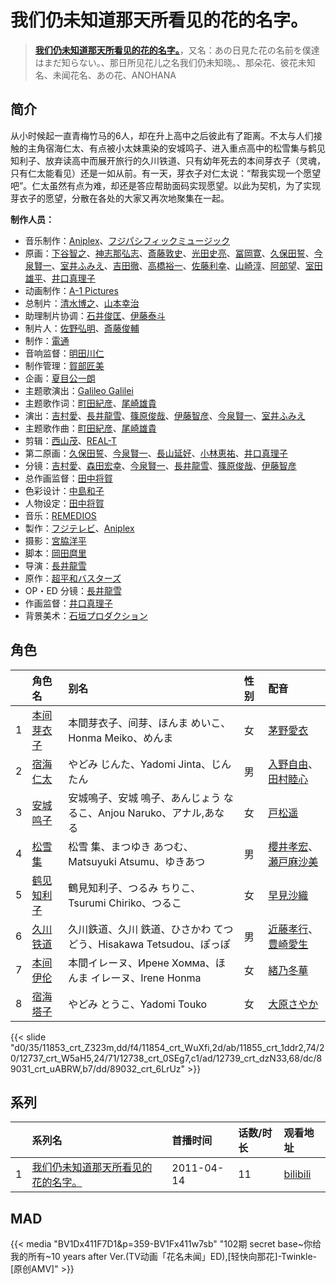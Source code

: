 # 我们仍未知道那天所看见的花的名字。


> <u>**[我们仍未知道那天所看见的花的名字。](https://bgm.tv/subject/10440)**</u>，又名：あの日見た花の名前を僕達はまだ知らない。、那日所见花儿之名我们仍未知晓。、那朵花、彼花未知名、未闻花名、あの花、ANOHANA

## 简介

从小时候起一直青梅竹马的6人，却在升上高中之后彼此有了距离。不太与人们接触的主角宿海仁太、有点被小太妹熏染的安城鸣子、进入重点高中的松雪集与鹤见知利子、放弃读高中而展开旅行的久川铁道、只有幼年死去的本间芽衣子（灵魂，只有仁太能看见）还是一如从前。有一天，芽衣子对仁太说：“帮我实现一个愿望吧”。仁太虽然有点为难，却还是答应帮助面码实现愿望。以此为契机，为了实现芽衣子的愿望，分散在各处的大家又再次地聚集在一起。

**制作人员：**
- 音乐制作：[Aniplex](https://bgm.tv/person/645)、[フジパシフィックミュージック](https://bgm.tv/person/363)
- 原画：[下谷智之](https://bgm.tv/person/3485)、[神志那弘志](https://bgm.tv/person/1607)、[斎藤敦史](https://bgm.tv/person/12631)、[光田史亮](https://bgm.tv/person/12286)、[冨岡寛](https://bgm.tv/person/12227)、[久保田誓](https://bgm.tv/person/2650)、[今泉賢一](https://bgm.tv/person/1137)、[室井ふみえ](https://bgm.tv/person/1074)、[吉田徹](https://bgm.tv/person/418)、[高橋裕一](https://bgm.tv/person/3491)、[佐藤利幸](https://bgm.tv/person/3205)、[山崎淳](https://bgm.tv/person/29725)、[阿部望](https://bgm.tv/person/11560)、[室田雄平](https://bgm.tv/person/11574)、[井口真理子](https://bgm.tv/person/60674)
- 动画制作：[A-1 Pictures](https://bgm.tv/person/3525)
- 总制片：[清水博之](https://bgm.tv/person/30820)、[山本幸治](https://bgm.tv/person/24336)
- 助理制片协调：[石井俊匡](https://bgm.tv/person/21139)、[伊藤泰斗](https://bgm.tv/person/36297)
- 制片人：[佐野弘明](https://bgm.tv/person/3112)、[斎藤俊輔](https://bgm.tv/person/35018)
- 制作：[電通](https://bgm.tv/person/221)
- 音响监督：[明田川仁](https://bgm.tv/person/477)
- 制作管理：[賀部匠美](https://bgm.tv/person/35922)
- 企画：[夏目公一朗](https://bgm.tv/person/3350)
- 主题歌演出：[Galileo Galilei](https://bgm.tv/person/7087)
- 主题歌作词：[町田紀彦](https://bgm.tv/person/10919)、[尾崎雄貴](https://bgm.tv/person/13564)
- 演出：[吉村愛](https://bgm.tv/person/9985)、[長井龍雪](https://bgm.tv/person/3179)、[篠原俊哉](https://bgm.tv/person/2107)、[伊藤智彦](https://bgm.tv/person/3213)、[今泉賢一](https://bgm.tv/person/1137)、[室井ふみえ](https://bgm.tv/person/1074)
- 主题歌作曲：[町田紀彦](https://bgm.tv/person/10919)、[尾崎雄貴](https://bgm.tv/person/13564)
- 剪辑：[西山茂](https://bgm.tv/person/6004)、[REAL-T](https://bgm.tv/person/46772)
- 第二原画：[久保田誓](https://bgm.tv/person/2650)、[今泉賢一](https://bgm.tv/person/1137)、[長山延好](https://bgm.tv/person/23680)、[小林恵祐](https://bgm.tv/person/13576)、[井口真理子](https://bgm.tv/person/60674)
- 分镜：[吉村愛](https://bgm.tv/person/9985)、[森田宏幸](https://bgm.tv/person/2213)、[今泉賢一](https://bgm.tv/person/1137)、[長井龍雪](https://bgm.tv/person/3179)、[篠原俊哉](https://bgm.tv/person/2107)、[伊藤智彦](https://bgm.tv/person/3213)
- 总作画监督：[田中将賀](https://bgm.tv/person/3269)
- 色彩设计：[中島和子](https://bgm.tv/person/3513)
- 人物设定：[田中将賀](https://bgm.tv/person/3269)
- 音乐：[REMEDIOS](https://bgm.tv/person/6919)
- 製作：[フジテレビ](https://bgm.tv/person/277)、[Aniplex](https://bgm.tv/person/645)
- 摄影：[宮脇洋平](https://bgm.tv/person/42935)
- 脚本：[岡田麿里](https://bgm.tv/person/538)
- 导演：[長井龍雪](https://bgm.tv/person/3179)
- 原作：[超平和バスターズ](https://bgm.tv/person/34364)
- OP・ED 分镜：[長井龍雪](https://bgm.tv/person/3179)
- 作画监督：[井口真理子](https://bgm.tv/person/60674)
- 背景美术：[石垣プロダクション](https://bgm.tv/person/63929)

## 角色

|     |   角色名   |   别名  | 性别 |  配音  |
|:--- |:------  |:----      |:---  |:--   |
| 1 | [本间芽衣子](https://bgm.tv/character/11853) | 本間芽衣子、间芽、ほんま めいこ、Honma Meiko、めんま | 女 | [茅野愛衣](https://bgm.tv/person/5847) |
| 2 | [宿海仁太](https://bgm.tv/character/11854) | やどみ じんた、Yadomi Jinta、じんたん | 男 | [入野自由](https://bgm.tv/person/4258)、[田村睦心](https://bgm.tv/person/5636) |
| 3 | [安城鸣子](https://bgm.tv/character/11855) | 安城鳴子、安城 鳴子、あんじょう なるこ、Anjou Naruko、アナル,あなる | 女 | [戸松遥](https://bgm.tv/person/4856) |
| 4 | [松雪集](https://bgm.tv/character/12737) | 松雪 集、まつゆき あつむ、Matsuyuki Atsumu、ゆきあつ | 男 | [櫻井孝宏](https://bgm.tv/person/4015)、[瀬戸麻沙美](https://bgm.tv/person/5766) |
| 5 | [鹤见知利子](https://bgm.tv/character/12738) | 鶴見知利子、つるみ ちりこ、Tsurumi Chiriko、つるこ | 女 | [早見沙織](https://bgm.tv/person/4895) |
| 6 | [久川铁道](https://bgm.tv/character/12739) | 久川鉄道、久川 鉄道、ひさかわ てつどう、Hisakawa Tetsudou、ぽっぽ | 男 | [近藤孝行](https://bgm.tv/person/3980)、[豊崎愛生](https://bgm.tv/person/5001) |
| 7 | [本间伊伦](https://bgm.tv/character/89031) | 本間イレーヌ、Ирене Хомма、ほんま イレーヌ、Irene Honma | 女 | [緒乃冬華](https://bgm.tv/person/4495) |
| 8 | [宿海塔子](https://bgm.tv/character/89032) | やどみ とうこ、Yadomi Touko | 女 | [大原さやか](https://bgm.tv/person/3890) |

{{< slide "d0/35/11853_crt_Z323m,dd/f4/11854_crt_WuXfi,2d/ab/11855_crt_1ddr2,74/20/12737_crt_W5aH5,24/71/12738_crt_0SEg7,c1/ad/12739_crt_dzN33,68/dc/89031_crt_uABRW,b7/dd/89032_crt_6LrUz" >}}

## 系列

|     | 系列名               | 首播时间       | 话数/时长 | 观看地址                                                      |
| :-- | :---------------- | :--------- | :---- | :-------------------------------------------------------- |
| 1   |[我们仍未知道那天所看见的花的名字。](https://bgm.tv/subject/10440)| 2011-04-14 | 11    | [bilibili](https://www.bilibili.com/bangumi/play/ep15014) |


## MAD

{{< media  "BV1Dx411F7D1&p=359-BV1Fx411w7sb"
"102期 secret base~你给我的所有~10 years after Ver.(TV动画「花名未闻」ED),[轻快向那花]-Twinkle-[原创AMV]"  >}}
